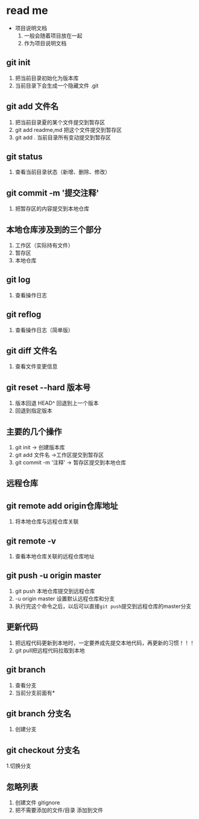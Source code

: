 # read me
- 项目说明文档
    1. 一般会随着项目放在一起
    2. 作为项目说明文档

## git init
1. 把当前目录初始化为版本库 
2. 当前目录下会生成一个隐藏文件 .git

## git add 文件名
1. 把当前目录夏的某个文件提交到暂存区
2. git add readme,md 把这个文件提交到暂存区
3. git add . 当前目录所有变动提交到暂存区


## git status
1. 查看当前目录状态（新增、删除、修改）


## git commit -m '提交注释'
1. 把暂存区的内容提交到本地仓库

## 本地仓库涉及到的三个部分
1. 工作区（实际持有文件）
2. 暂存区
3. 本地仓库


## git log
1. 查看操作日志


## git reflog
1. 查看操作日志（简单版）


## git diff 文件名
1. 查看文件变更信息


## git reset --hard 版本号
1. 版本回退 HEAD^ 回退到上一个版本
2. 回退到指定版本

## 主要的几个操作
1. git init -> 创建版本库
2. git add 文件名 ->工作区提交到暂存区
3. git commit -m '注释' -> 暂存区提交到本地仓库


## 远程仓库

## git remote add origin仓库地址
1. 将本地仓库与远程仓库关联

## git remote -v
1. 查看本地仓库关联的远程仓库地址

## git push -u origin master
1. git push 本地仓库提交到远程仓库
2. -u origin master 设置默认远程仓库和分支
3. 执行完这个命令之后，以后可以直接`git push`提交到远程仓库的master分支


## 更新代码
1. 把远程代码更新到本地时，一定要养成先提交本地代码，再更新的习惯！！！
2. git pull把远程代码拉取到本地



## git branch
1. 查看分支
2. 当前分支前面有*

## git branch 分支名
1. 创建分支


## git checkout 分支名
1.切换分支


## 忽略列表
1. 创建文件 gitignore
2. 把不需要添加的文件/目录 添加到文件

